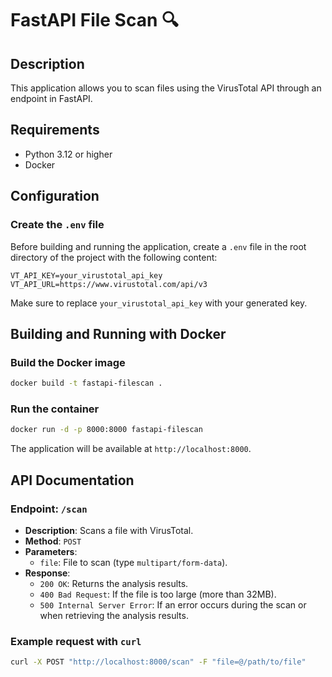 # FastAPI File Scan 🔍

## Description
This application allows you to scan files using the VirusTotal API through an endpoint in FastAPI.

## Requirements
- Python 3.12 or higher
- Docker

## Configuration

### Create the `.env` file
Before building and running the application, create a `.env` file in the root directory of the project with the following content:

```dotenv
VT_API_KEY=your_virustotal_api_key
VT_API_URL=https://www.virustotal.com/api/v3
```

Make sure to replace `your_virustotal_api_key` with your generated key.

## Building and Running with Docker

### Build the Docker image
```sh
docker build -t fastapi-filescan .
```

### Run the container
```sh
docker run -d -p 8000:8000 fastapi-filescan
```

The application will be available at `http://localhost:8000`.

## API Documentation

### Endpoint: `/scan`
- **Description**: Scans a file with VirusTotal.
- **Method**: `POST`
- **Parameters**:
  - `file`: File to scan (type `multipart/form-data`).
- **Response**:
  - `200 OK`: Returns the analysis results.
  - `400 Bad Request`: If the file is too large (more than 32MB).
  - `500 Internal Server Error`: If an error occurs during the scan or when retrieving the analysis results.

### Example request with `curl`
```sh
curl -X POST "http://localhost:8000/scan" -F "file=@/path/to/file"
```